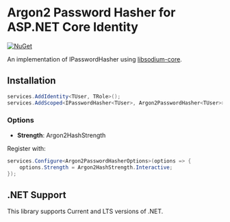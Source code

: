 # Argon2 Password Hasher for ASP.NET Core Identity

[![NuGet](https://img.shields.io/nuget/v/ScottBrady91.AspNetCore.Identity.Argon2PasswordHasher.svg)](https://www.nuget.org/packages/ScottBrady91.AspNetCore.Identity.Argon2PasswordHasher/)

An implementation of IPasswordHasher<TUser> using [libsodium-core](https://github.com/tabrath/libsodium-core).

## Installation

```csharp
services.AddIdentity<TUser, TRole>();
services.AddScoped<IPasswordHasher<TUser>, Argon2PasswordHasher<TUser>>();
```

### Options

- **Strength**: Argon2HashStrength

Register with:

```csharp
services.Configure<Argon2PasswordHasherOptions>(options => {
    options.Strength = Argon2HashStrength.Interactive;
});
```

## .NET Support

This library supports Current and LTS versions of .NET.
